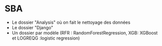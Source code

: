 # SBA

- Le dossier "Analysis" où on fait le nettoyage des données
- Le dossier "Django"
- Un dossier par modèle (RFR : RandomForestRegression, XGB: XGBoost et LOGREQG :logistic regression)
